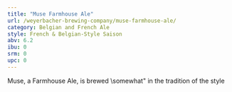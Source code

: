 ```yaml
---
title: "Muse Farmhouse Ale"
url: /weyerbacher-brewing-company/muse-farmhouse-ale/
category: Belgian and French Ale
style: French & Belgian-Style Saison
abv: 6.2
ibu: 0
srm: 0
upc: 0
---
```

Muse, a Farmhouse Ale,  is brewed \somewhat\" in the tradition of the style
